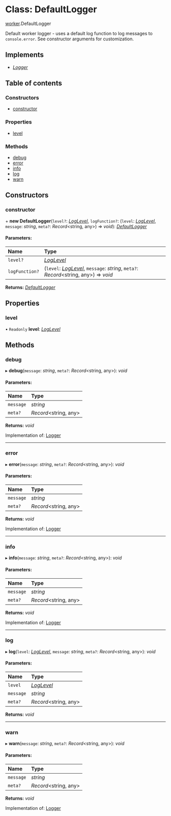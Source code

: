# Class: DefaultLogger

[worker](../modules/worker.md).DefaultLogger

Default worker logger - uses a default log function to log messages to `console.error`.
See constructor arguments for customization.

## Implements

* [*Logger*](../interfaces/worker.logger.md)

## Table of contents

### Constructors

- [constructor](worker.defaultlogger.md#constructor)

### Properties

- [level](worker.defaultlogger.md#level)

### Methods

- [debug](worker.defaultlogger.md#debug)
- [error](worker.defaultlogger.md#error)
- [info](worker.defaultlogger.md#info)
- [log](worker.defaultlogger.md#log)
- [warn](worker.defaultlogger.md#warn)

## Constructors

### constructor

\+ **new DefaultLogger**(`level?`: [*LogLevel*](../modules/worker.md#loglevel), `logFunction?`: (`level`: [*LogLevel*](../modules/worker.md#loglevel), `message`: *string*, `meta?`: *Record*<string, any\>) => *void*): [*DefaultLogger*](worker.defaultlogger.md)

#### Parameters:

Name | Type |
:------ | :------ |
`level?` | [*LogLevel*](../modules/worker.md#loglevel) |
`logFunction?` | (`level`: [*LogLevel*](../modules/worker.md#loglevel), `message`: *string*, `meta?`: *Record*<string, any\>) => *void* |

**Returns:** [*DefaultLogger*](worker.defaultlogger.md)

## Properties

### level

• `Readonly` **level**: [*LogLevel*](../modules/worker.md#loglevel)

## Methods

### debug

▸ **debug**(`message`: *string*, `meta?`: *Record*<string, any\>): *void*

#### Parameters:

Name | Type |
:------ | :------ |
`message` | *string* |
`meta?` | *Record*<string, any\> |

**Returns:** *void*

Implementation of: [Logger](../interfaces/worker.logger.md)

___

### error

▸ **error**(`message`: *string*, `meta?`: *Record*<string, any\>): *void*

#### Parameters:

Name | Type |
:------ | :------ |
`message` | *string* |
`meta?` | *Record*<string, any\> |

**Returns:** *void*

Implementation of: [Logger](../interfaces/worker.logger.md)

___

### info

▸ **info**(`message`: *string*, `meta?`: *Record*<string, any\>): *void*

#### Parameters:

Name | Type |
:------ | :------ |
`message` | *string* |
`meta?` | *Record*<string, any\> |

**Returns:** *void*

Implementation of: [Logger](../interfaces/worker.logger.md)

___

### log

▸ **log**(`level`: [*LogLevel*](../modules/worker.md#loglevel), `message`: *string*, `meta?`: *Record*<string, any\>): *void*

#### Parameters:

Name | Type |
:------ | :------ |
`level` | [*LogLevel*](../modules/worker.md#loglevel) |
`message` | *string* |
`meta?` | *Record*<string, any\> |

**Returns:** *void*

___

### warn

▸ **warn**(`message`: *string*, `meta?`: *Record*<string, any\>): *void*

#### Parameters:

Name | Type |
:------ | :------ |
`message` | *string* |
`meta?` | *Record*<string, any\> |

**Returns:** *void*

Implementation of: [Logger](../interfaces/worker.logger.md)
